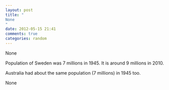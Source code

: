 ```yaml
---
layout: post
title: "
None
"
date: 2012-05-15 21:41
comments: true
categories: random
---
```


None


Population of Sweden was 7 millions in 1945. It is around 9 millions in 2010.


Australia had about the same population (7 millions) in 1945 too.


None

